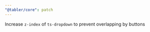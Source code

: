 ```yaml
---
"@tabler/core": patch
---
```


Increase `z-index` of `ts-dropdown` to prevent overlapping by buttons
